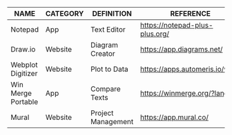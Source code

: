 | NAME					    | CATEGORY		  | DEFINITION 		    | REFERENCE								        |
| ------------- 		| ------------- | ------------- 	  | ------------- 						      |
| Notepad	    		  | App			      | Text Editor   	  | https://notepad-plus-plus.org/  |
| Draw.io	    		  | Website		    | Diagram Creator	  | https://app.diagrams.net/				|
| Webplot Digitizer	| Website		    | Plot to Data   	  | https://apps.automeris.io/wpd/	|
| Win Merge Portable| App     	    | Compare Texts  	  | https://winmerge.org/?lang=tr 	|
| Mural           	| Website		    | Project Management| https://app.mural.co/         	|
